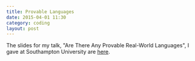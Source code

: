 ```yaml
---
title: Provable Languages
date: 2015-04-01 11:30
category: coding
layout: post
---
```


The slides for my talk, "Are There Any Provable Real-World Languages", I gave at Southampton University are 
[here](https://docs.google.com/presentation/d/16CDmdGv2HIy1dfhDS18GRu2RZnqHkdZnNJhI8DKe9QE/edit?usp=sharing).

